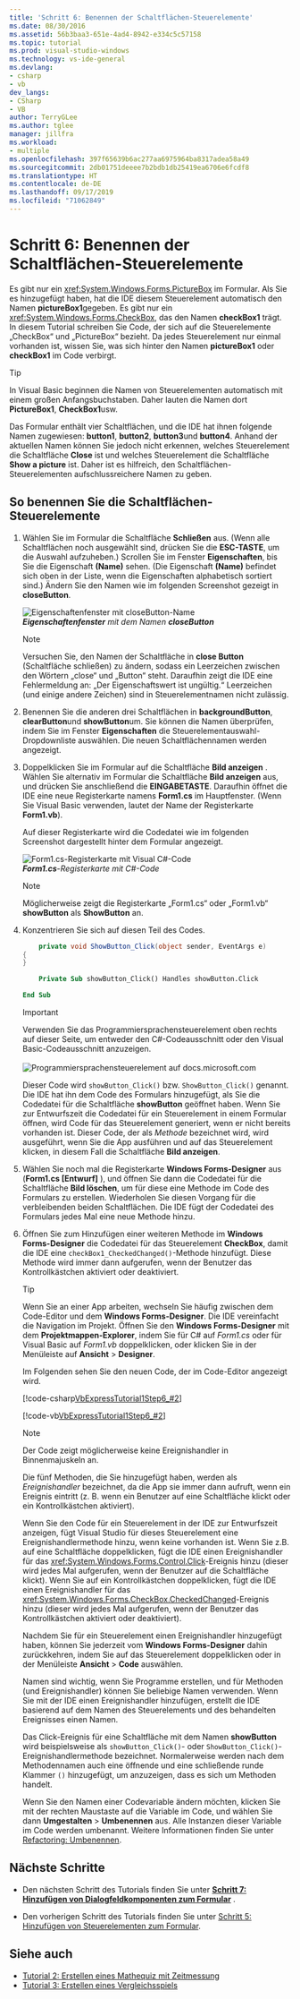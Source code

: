 ```yaml
---
title: 'Schritt 6: Benennen der Schaltflächen-Steuerelemente'
ms.date: 08/30/2016
ms.assetid: 56b3baa3-651e-4ad4-8942-e334c5c57158
ms.topic: tutorial
ms.prod: visual-studio-windows
ms.technology: vs-ide-general
ms.devlang:
- csharp
- vb
dev_langs:
- CSharp
- VB
author: TerryGLee
ms.author: tglee
manager: jillfra
ms.workload:
- multiple
ms.openlocfilehash: 397f65639b6ac277aa6975964ba8317adea58a49
ms.sourcegitcommit: 2db01751deeee7b2bdb1db25419ea6706e6fcdf8
ms.translationtype: HT
ms.contentlocale: de-DE
ms.lasthandoff: 09/17/2019
ms.locfileid: "71062849"
---
```

# <a name="step-6-name-your-button-controls"></a>Schritt 6: Benennen der Schaltflächen-Steuerelemente

Es gibt nur ein <xref:System.Windows.Forms.PictureBox> im Formular. Als Sie es hinzugefügt haben, hat die IDE diesem Steuerelement automatisch den Namen **pictureBox1**gegeben. Es gibt nur ein <xref:System.Windows.Forms.CheckBox>, das den Namen **checkBox1** trägt. In diesem Tutorial schreiben Sie Code, der sich auf die Steuerelemente „CheckBox“ und „PictureBox“ bezieht. Da jedes Steuerelement nur einmal vorhanden ist, wissen Sie, was sich hinter den Namen **pictureBox1** oder **checkBox1** im Code verbirgt.

> [!TIP]
> In Visual Basic beginnen die Namen von Steuerelementen automatisch mit einem großen Anfangsbuchstaben. Daher lauten die Namen dort **PictureBox1**, **CheckBox1**usw.

Das Formular enthält vier Schaltflächen, und die IDE hat ihnen folgende Namen zugewiesen: **button1**, **button2**, **button3**und **button4**. Anhand der aktuellen Namen können Sie jedoch nicht erkennen, welches Steuerelement die Schaltfläche **Close** ist und welches Steuerelement die Schaltfläche **Show a picture** ist. Daher ist es hilfreich, den Schaltflächen-Steuerelementen aufschlussreichere Namen zu geben.

## <a name="to-name-your-button-controls"></a>So benennen Sie die Schaltflächen-Steuerelemente

1. Wählen Sie im Formular die Schaltfläche **Schließen** aus. (Wenn alle Schaltflächen noch ausgewählt sind, drücken Sie die **ESC-TASTE**, um die Auswahl aufzuheben.) Scrollen Sie im Fenster **Eigenschaften**, bis Sie die Eigenschaft **(Name)** sehen. (Die Eigenschaft **(Name)** befindet sich oben in der Liste, wenn die Eigenschaften alphabetisch sortiert sind.) Ändern Sie den Namen wie im folgenden Screenshot gezeigt in **closeButton**.

    ![Eigenschaftenfenster mit closeButton-Name](../ide/media/express_setnameproperty.png)<br>***Eigenschaftenfenster*** *mit dem* *Namen* ***closeButton***

    > [!NOTE]
    > Versuchen Sie, den Namen der Schaltfläche in **close Button** (Schaltfläche schließen) zu ändern, sodass ein Leerzeichen zwischen den Wörtern „close“ und „Button“ steht. Daraufhin zeigt die IDE eine Fehlermeldung an: „Der Eigenschaftswert ist ungültig.“ Leerzeichen (und einige andere Zeichen) sind in Steuerelementnamen nicht zulässig.

1. Benennen Sie die anderen drei Schaltflächen in **backgroundButton**, **clearButton**und **showButton**um.
Sie können die Namen überprüfen, indem Sie im Fenster **Eigenschaften** die Steuerelementauswahl-Dropdownliste auswählen. Die neuen Schaltflächennamen werden angezeigt.

1. Doppelklicken Sie im Formular auf die Schaltfläche **Bild anzeigen** . Wählen Sie alternativ im Formular die Schaltfläche **Bild anzeigen** aus, und drücken Sie anschließend die **EINGABETASTE**. Daraufhin öffnet die IDE eine neue Registerkarte namens **Form1.cs** im Hauptfenster. (Wenn Sie Visual Basic verwenden, lautet der Name der Registerkarte **Form1.vb**).

   Auf dieser Registerkarte wird die Codedatei wie im folgenden Screenshot dargestellt hinter dem Formular angezeigt.

    ![Form1.cs-Registerkarte mit Visual C&#35;-Code](../ide/media/express_showbuttoncode.png)<br>
***Form1.cs***-*Registerkarte mit C#-Code*

    > [!NOTE]
    > Möglicherweise zeigt die Registerkarte „Form1.cs“ oder „Form1.vb“ **showButton** als **ShowButton** an.

1. Konzentrieren Sie sich auf diesen Teil des Codes.

    ```csharp
        private void ShowButton_Click(object sender, EventArgs e)
    {
    }
    ```

    ```vb
        Private Sub showButton_Click() Handles showButton.Click

    End Sub
    ```

   > [!IMPORTANT]
   > Verwenden Sie das Programmiersprachensteuerelement oben rechts auf dieser Seite, um entweder den C#-Codeausschnitt oder den Visual Basic-Codeausschnitt anzuzeigen.<br><br>![Programmiersprachensteuerelement auf docs.microsoft.com](../ide/media/docs-programming-language-control.png)

   Dieser Code wird `showButton_Click()` bzw. `ShowButton_Click()` genannt. Die IDE hat ihn dem Code des Formulars hinzugefügt, als Sie die Codedatei für die Schaltfläche **showButton** geöffnet haben. Wenn Sie zur Entwurfszeit die Codedatei für ein Steuerelement in einem Formular öffnen, wird Code für das Steuerelement generiert, wenn er nicht bereits vorhanden ist. Dieser Code, der als *Methode* bezeichnet wird, wird ausgeführt, wenn Sie die App ausführen und auf das Steuerelement klicken, in diesem Fall die Schaltfläche **Bild anzeigen**.

1. Wählen Sie noch mal die Registerkarte **Windows Forms-Designer** aus (**Form1.cs [Entwurf]** ), und öffnen Sie dann die Codedatei für die Schaltfläche **Bild löschen**, um für diese eine Methode im Code des Formulars zu erstellen. Wiederholen Sie diesen Vorgang für die verbleibenden beiden Schaltflächen. Die IDE fügt der Codedatei des Formulars jedes Mal eine neue Methode hinzu.

1. Öffnen Sie zum Hinzufügen einer weiteren Methode im **Windows Forms-Designer** die Codedatei für das Steuerelement **CheckBox**, damit die IDE eine `checkBox1_CheckedChanged()`-Methode hinzufügt. Diese Methode wird immer dann aufgerufen, wenn der Benutzer das Kontrollkästchen aktiviert oder deaktiviert.

   > [!TIP]
   > Wenn Sie an einer App arbeiten, wechseln Sie häufig zwischen dem Code-Editor und dem **Windows Forms-Designer**. Die IDE vereinfacht die Navigation im Projekt. Öffnen Sie den **Windows Forms-Designer** mit dem **Projektmappen-Explorer**, indem Sie für C# auf *Form1.cs* oder für Visual Basic auf *Form1.vb* doppelklicken, oder klicken Sie in der Menüleiste auf **Ansicht** > **Designer**.

    Im Folgenden sehen Sie den neuen Code, der im Code-Editor angezeigt wird.

    [!code-csharp[VbExpressTutorial1Step6_#2](../ide/codesnippet/CSharp/step-6-name-your-button-controls_2.cs)]

    [!code-vb[VbExpressTutorial1Step6_#2](../ide/codesnippet/VisualBasic/step-6-name-your-button-controls_2.vb)]

    > [!NOTE]
    > Der Code zeigt möglicherweise keine Ereignishandler in Binnenmajuskeln an.

    Die fünf Methoden, die Sie hinzugefügt haben, werden als *Ereignishandler* bezeichnet, da die App sie immer dann aufruft, wenn ein Ereignis eintritt (z. B. wenn ein Benutzer auf eine Schaltfläche klickt oder ein Kontrollkästchen aktiviert).

    Wenn Sie den Code für ein Steuerelement in der IDE zur Entwurfszeit anzeigen, fügt Visual Studio für dieses Steuerelement eine Ereignishandlermethode hinzu, wenn keine vorhanden ist. Wenn Sie z.B. auf eine Schaltfläche doppelklicken, fügt die IDE einen Ereignishandler für das <xref:System.Windows.Forms.Control.Click>-Ereignis hinzu (dieser wird jedes Mal aufgerufen, wenn der Benutzer auf die Schaltfläche klickt). Wenn Sie auf ein Kontrollkästchen doppelklicken, fügt die IDE einen Ereignishandler für das <xref:System.Windows.Forms.CheckBox.CheckedChanged>-Ereignis hinzu (dieser wird jedes Mal aufgerufen, wenn der Benutzer das Kontrollkästchen aktiviert oder deaktiviert).

    Nachdem Sie für ein Steuerelement einen Ereignishandler hinzugefügt haben, können Sie jederzeit vom **Windows Forms-Designer** dahin zurückkehren, indem Sie auf das Steuerelement doppelklicken oder in der Menüleiste **Ansicht** > **Code** auswählen.

    Namen sind wichtig, wenn Sie Programme erstellen, und für Methoden (und Ereignishandler) können Sie beliebige Namen verwenden. Wenn Sie mit der IDE einen Ereignishandler hinzufügen, erstellt die IDE basierend auf dem Namen des Steuerelements und des behandelten Ereignisses einen Namen.

    Das Click-Ereignis für eine Schaltfläche mit dem Namen **showButton** wird beispielsweise als `showButton_Click()`- oder `ShowButton_Click()`-Ereignishandlermethode bezeichnet. Normalerweise werden nach dem Methodennamen auch eine öffnende und eine schließende runde Klammer `()` hinzugefügt, um anzuzeigen, dass es sich um Methoden handelt.

    Wenn Sie den Namen einer Codevariable ändern möchten, klicken Sie mit der rechten Maustaste auf die Variable im Code, und wählen Sie dann **Umgestalten** > **Umbenennen** aus. Alle Instanzen dieser Variable im Code werden umbenannt. Weitere Informationen finden Sie unter [Refactoring: Umbenennen](../ide/reference/rename.md).

## <a name="next-steps"></a>Nächste Schritte

* Den nächsten Schritt des Tutorials finden Sie unter **[Schritt 7: Hinzufügen von Dialogfeldkomponenten zum Formular](../ide/step-7-add-dialog-components-to-your-form.md)** .

* Den vorherigen Schritt des Tutorials finden Sie unter [Schritt 5: Hinzufügen von Steuerelementen zum Formular](../ide/step-5-add-controls-to-your-form.md).

## <a name="see-also"></a>Siehe auch

* [Tutorial 2: Erstellen eines Mathequiz mit Zeitmessung](tutorial-2-create-a-timed-math-quiz.md)
* [Tutorial 3: Erstellen eines Vergleichsspiels](tutorial-3-create-a-matching-game.md)
